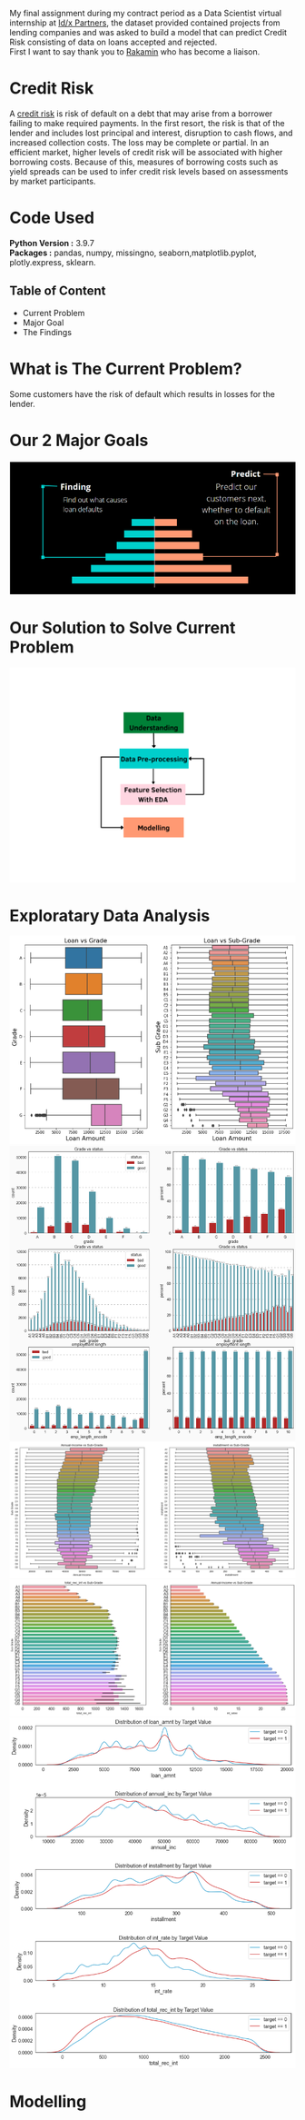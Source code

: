 My final assignment during my contract period as a Data Scientist virtual internship at [Id/x Partners](https://idxpartners.com/), the dataset provided contained projects from lending companies and was asked to build a model that can predict Credit Risk consisting of data on loans accepted and rejected.
<br>
First I want to say thank you to [Rakamin](https://www.rakamin.com/virtual-internship-experience) who has become a liaison.

# Credit Risk
A [credit risk](https://en.wikipedia.org/wiki/Credit_risk) is risk of default on a debt that may arise from a borrower failing to make required payments. In the first resort, the risk is that of the lender and includes lost principal and interest, disruption to cash flows, and increased collection costs. The loss may be complete or partial. In an efficient market, higher levels of credit risk will be associated with higher borrowing costs. Because of this, measures of borrowing costs such as yield spreads can be used to infer credit risk levels based on assessments by market participants.

# Code Used
**Python Version :** 3.9.7
<br>
**Packages :** pandas, numpy, missingno, seaborn,matplotlib.pyplot, plotly.express, sklearn.

## Table of Content
- Current Problem
- Major Goal
- The Findings

# What is The Current Problem?
Some customers have the risk of default which results in losses for the lender.

# Our 2 Major Goals
![](https://github.com/Anggytriputra/Anggy_Portofolio/blob/main/project_2/images/2%20major%20goals.png)

# Our Solution to Solve Current Problem
![](https://github.com/Anggytriputra/Anggy_Portofolio/blob/main/project_2/images/flowchart.png)

# Exploratary Data Analysis
![](https://github.com/Anggytriputra/Anggy_Portofolio/blob/main/project_2/images/Grade%20vs%20Loan_amnt.png)
![](https://github.com/Anggytriputra/Anggy_Portofolio/blob/main/project_2/images/grade%20and%20emp%20vs%20status.png)
![](https://github.com/Anggytriputra/Anggy_Portofolio/blob/main/project_2/images/Installment%20%26%20annual_inc%20vs%20grade.png)
![](https://github.com/Anggytriputra/Anggy_Portofolio/blob/main/project_2/images/int%20vs%20grade.png)
![](https://github.com/Anggytriputra/Anggy_Portofolio/blob/main/project_2/images/density%20plot.png)

# Modelling
